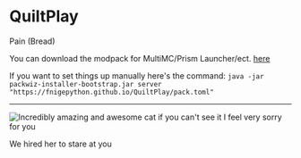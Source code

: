 # QuiltPlay
Pain (Bread)

You can download the modpack for MultiMC/Prism Launcher/ect. [here](./QuiltPlay.zip)

If you want to set things up manually here's the command: `java -jar packwiz-installer-bootstrap.jar server "https://fnigepython.github.io/QuiltPlay/pack.toml"`

---

<img src="https://cdn.discordapp.com/emojis/905099479873638410.webp?quality=lossless" alt="Incredibly amazing and awesome cat if you can't see it I feel very sorry for you" title=":catstare:"/>

We hired her to stare at you

